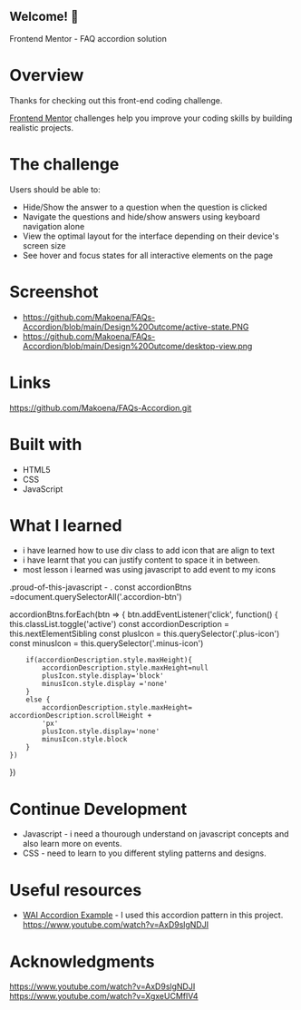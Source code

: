 ## Welcome! 👋
Frontend Mentor - FAQ accordion solution

# Overview

Thanks for checking out this front-end coding challenge.

[Frontend Mentor](https://www.frontendmentor.io) challenges help you improve your coding skills by building realistic projects.

# The challenge 
Users should be able to:

- Hide/Show the answer to a question when the question is clicked
- Navigate the questions and hide/show answers using keyboard navigation alone
- View the optimal layout for the interface depending on their device's screen size
- See hover and focus states for all interactive elements on the page

# Screenshot
- https://github.com/Makoena/FAQs-Accordion/blob/main/Design%20Outcome/active-state.PNG
- https://github.com/Makoena/FAQs-Accordion/blob/main/Design%20Outcome/desktop-view.png

# Links
https://github.com/Makoena/FAQs-Accordion.git 

# Built with
- HTML5
- CSS
- JavaScript


# What I learned
- i have learned how to use div class to add icon that are align to text
- i have learnt that you can justify content to space it in between. 
- most lesson i learned was using javascript to add event to my icons 

.proud-of-this-javascript - .
 const accordionBtns =document.querySelectorAll('.accordion-btn')

accordionBtns.forEach(btn => {
    btn.addEventListener('click', function() {
        this.classList.toggle('active')
        const accordionDescription = this.nextElementSibling
        const plusIcon = this.querySelector('.plus-icon')
        const minusIcon = this.querySelector('.minus-icon')

        if(accordionDescription.style.maxHeight){
            accordionDescription.style.maxHeight=null
            plusIcon.style.display='block'
            minusIcon.style.display ='none'
        }
        else {
            accordionDescription.style.maxHeight= accordionDescription.scrollHeight +
            'px'
            plusIcon.style.display='none'
            minusIcon.style.block
        }
    })
})
# Continue Development
- Javascript -  i need a thourough understand on javascript concepts and also learn more on events.
- CSS - need to learn to you different styling patterns and designs.

# Useful resources
- [WAI Accordion Example](https://www.w3.org/WAI/ARIA/apg/patterns/accordion/examples/accordion/) - I used this accordion pattern in this project.
https://www.youtube.com/watch?v=AxD9slgNDJI



#  Acknowledgments
https://www.youtube.com/watch?v=AxD9slgNDJI
https://www.youtube.com/watch?v=XgxeUCMflV4